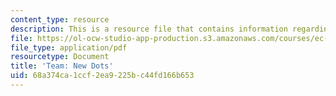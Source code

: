 ```yaml
---
content_type: resource
description: This is a resource file that contains information regarding new dots.
file: https://ol-ocw-studio-app-production.s3.amazonaws.com/courses/ec-715-d-lab-disseminating-innovations-for-the-common-good-spring-2007/68a374ca1ccf2ea9225bc44fd166b653_MITEC_715S07_new_dots.pdf
file_type: application/pdf
resourcetype: Document
title: 'Team: New Dots'
uid: 68a374ca-1ccf-2ea9-225b-c44fd166b653
---
```

